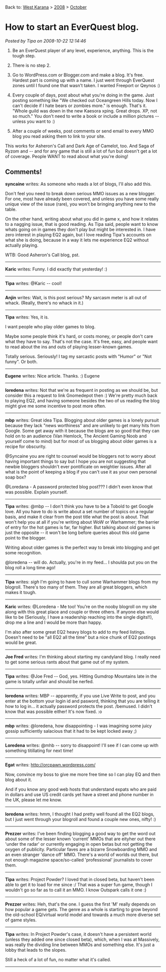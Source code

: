 Back to: [West Karana](/posts/westkarana.md) > [2008](/posts/2008/westkarana.md) > [October](./westkarana.md)
# How to start an EverQuest blog.

*Posted by Tipa on 2008-10-22 12:14:46*

1) Be an EverQuest player of any level, experience, anything. This is the tough step.

2) There is no step 2.

3) Go to WordPress.com or Blogger.com and make a blog. It's free. Hardest part is coming up with a name. I just went through EverQuest zones until I found one that wasn't taken. I wanted Freeport or Qeynos :)

4) Every couple of days, post about what you're doing in the game. Just posting something like "We checked out Oceangreen Hills today. Now I can't decide if I hate bears or zombies more." is enough. That's it. "Whole guild was down in the new Kaesora xping. Great drops. XP, not so much." You don't need to write a book or include a million pictures -- unless you want to :)

5) After a couple of weeks, post comments or send email to every MMO blog you read asking them to link to your site.

This works for Asheron's Call and Dark Age of Camelot, too. And Saga of Ryzom and -- and for any game that is still a lot of fun but doesn't get a lot of coverage. People WANT to read about what you're doing!

## Comments!

**syncaine** writes: As someone who reads a lot of blogs, I'll also add this.

Don't feel you need to break down serious MMO issues as a new blogger. For one, most have already been covered, and unless you have some really unique view of the issue (rare), you won't be bringing anything new to the table.

On the other hand, writing about what you did in game x, and how it relates to a nagging issue, that is good reading. As Tipa said, people want to know whats going on in games they don't play but might be interested in. I have zero interest in playing EQ2 again, but I love reading Tipa's accounts on what she is doing, because in a way it lets me experience EQ2 without actually playing.

WTB: Good Asheron's Call blog, pst.

---

**Karic** writes: Funny. I did exactly that yesterday! :)

---

**Tipa** writes: @Karic -- cool!

---

**Anjin** writes: Wait, is this post serious? My sarcasm meter is all out of whack. (Really, there's no whack in it.)

---

**Tipa** writes: Yes, it is.

I want people who play older games to blog.

Maybe some people think it's hard, or costs money, or people don't care what they have to say. That's not the case. It's free, easy, and people want to read about the ins and outs of playing lesser-known games.

Totally serious. Seriously! I tag my sarcastic posts with "Humor" or "Not funny". Or both.

---

**Eugene** writes: Nice article. Thanks. :) Eugene

---

**loredena** writes: Not that we're as frequent in posting as we should be, but consider this a request to link Gnomedepot then :) We're pretty much back to playing EQ2, and having someone besides the two of us reading the blog might give me some incentive to post more often.

---

**mbp** writes: Great idea Tipa. Blogging about older games is a lonely pursuit because they lack "news worthiness" and are unlikely to get many hits from Google. Some get away with it because the blogs are so good that they can hold on to an audience (Van Hemlock, The Ancient Gaming Noob and yourself come to mind) but for most of us blogging about older games is a recipe for obscurity. 

@Syncaine you are right to counsel would be bloggers not to worry about having important things to say but I hope you are not suggesting that newbie bloggers shouldn't ever pontificate on weightier issues. After all what is the point of keeping a blog if you can't use it as your own personal soap box?

@Loredana - A password protected blog post??? I didn't even know that was possible. Explain yourself.

---

**Tipa** writes: @mbp -- I don't think you have to be a Tobold to get Google love. All you have to do is write about a set number of topics on a regular basis, and make it clear from the post title what the post is about. That won't help you at all if you're writing about WoW or Warhammer; the barrier of entry for the hot games is far, far higher. But talking about old games is just the opposite -- it won't be long before queries about this old game point to the blogger.

Writing about older games is the perfect way to break into blogging and get some recognition.

@loredena -- will do. Actually, you're in my feed... I shoulda put you on the blog roll a long time ago!

---

**Tipa** writes: *sigh* I'm going to have to cull some Warhammer blogs from my blogroll. There's too many of them. They are all great bloggers, which makes it tough.

---

**Karic** writes: @Loredena - Me too! You're on the nooby blogroll on my site along with this great place and couple or three others. If anyone else would like to be (Seriously, I have a readership reaching into the single digits!!), drop me a line and I would be more than happy.

I'm also after some great EQ2 heavy blogs to add to my feed listings. Doesn't need to be "all EQ2 all the time" but a nice chunk of EQ2 postings would be great.

---

**Joe Fred** writes: I'm thinking about starting my candyland blog. I really need to get some serious rants about that game out of my system.

---

**Tipa** writes: @Joe Fred -- God, yes. Hitting Gumdrop Mountains late in the game is totally unfair and should be nerfed.

---

**loredena** writes: MBP -- apparently, if you use Live Write to post, and you enter at the bottom your login id and pasword, thinking that you are telling it how to log in... it actually password protects the post. /bemused. I didn't know that was possible either! It's now fixed. :o

---

**mbp** writes: @loredena, how disappointing - I was imagining some juicy gossip sufficiently salacious that it had to be kept locked away ;)

---

**Loredena** writes: @mhb -- sorry to disappoint! I'll see if I can come up with something titillating for next time!

---

**Egat** writes: http://orcpawn.wordpress.com/

Now, convince my boss to give me more free time so I can play EQ and then blog about it.

And if you know any good web hosts that understand expats who are paid in dollars and use US credit cards yet have a street and phone number in the UK, please let me know.

---

**loredena** writes: hmm, I thought I had pretty well found all the EQ2 blogs, but I just went through your blogroll and found a couple new ones, nifty! :)

---

**Prezzer** writes: I've been finding blogging a good way to get the word out about some of the lesser known 'current' MMOs that are eityher out there 'under the radar' or currently engaging in open betas but not getting the oxygen of publicity. Particular faves are a bizarre Snowboarding MMO and an even stranger 'dance off' MMO. There's a world of worlds out there, but not enough magazine space/so-called 'professional' journalists to cover them.

---

**Tipa** writes: Project Powder? I loved that in closed beta, but haven't been able to get it to load for me since :/ That was a super fun game, though I wouldn't go so far as to call it an MMO. I know Outspark calls it one :)

---

**Prezzer** writes: Heh, that's the one. I guess the first 'M' really depends on how popular a game gets. The genre as a whole is starting to grow beyond the old-school EQ/virtual world model and towards a much more diverse set of game styles.

---

**Tipa** writes: In Project Powder's case, it doesn't have a persistent world (unless they added one since closed beta), which, when I was at Massively, was really the dividing line between MMOs and something else. It's just a lobby that leads to the slopes.

Still a heck of a lot of fun, no matter what it's called.

---

